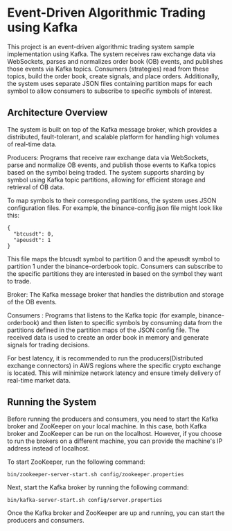 
# Event-Driven Algorithmic Trading using Kafka
This project is an event-driven algorithmic trading system sample implementation using Kafka. The system receives raw exchange data via WebSockets, parses and normalizes order book (OB) events, and publishes those events via Kafka topics. Consumers (strategies) read from these topics, build the order book, create signals, and place orders. Additionally, the system uses separate JSON files containing partition maps for each symbol to allow consumers to subscribe to specific symbols of interest.


## Architecture Overview

The system is built on top of the Kafka message broker, which provides a distributed, fault-tolerant, and scalable platform for handling high volumes of real-time data.

Producers: Programs that receive raw exchange data via WebSockets, parse and normalize OB events, and publish those events to Kafka topics based on the symbol being traded. The system supports sharding by symbol using Kafka topic partitions, allowing for efficient storage and retrieval of OB data.

To map symbols to their corresponding partitions, the system uses JSON configuration files. For example, the binance-config.json file might look like this:
```
{
  "btcusdt": 0,
  "apeusdt": 1
}
```
This file maps the btcusdt symbol to partition 0 and the apeusdt symbol to partition 1 under the binance-orderbook topic. Consumers can subscribe to the specific partitions they are interested in based on the symbol they want to trade.

Broker: The Kafka message broker that handles the distribution and storage of the OB events.

Consumers :  Programs that listens to the Kafka topic (for example, binance-orderbook) and then listen to specific symbols by consuming data from the partitions defined in the partition maps of the JSON config file. The received data is used to create an order book in memory and generate signals for trading decisions.

For best latency, it is recommended to run the producers(Distributed exchange connectors) in AWS regions where the specific crypto exchange is located. This will minimize network latency and ensure timely delivery of real-time market data.

## Running the System

Before running the producers and consumers, you need to start the Kafka broker and ZooKeeper on your local machine. In this case, both Kafka broker and ZooKeeper can be run on the localhost. However, if you choose to run the brokers on a different machine, you can provide the machine's IP address instead of localhost.

To start ZooKeeper, run the following command:
```
bin/zookeeper-server-start.sh config/zookeeper.properties
```
Next, start the Kafka broker by running the following command:
```
bin/kafka-server-start.sh config/server.properties
```
Once the Kafka broker and ZooKeeper are up and running, you can start the producers and consumers.